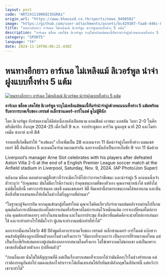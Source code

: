 ```yaml
---
layout: post
code: "ART24111006023GGRA1"
origin_url: "https://www.khaosod.co.th/sports/news_9498502"
image: "https://github.com/user-attachments/assets/bc429307-faa8-446c-8058-8fb6857d0485"
title: "หนทางอีกยาว อาร์เนอ ไม่เหลิงแม้ ลิเวอร์พูล นำจ่าฝูงแบบทิ้งห่าง 5 แต้ม"
description: "อาร์เนอ ชล็อต เฮดโค้ช ลิเวอร์พูล ระบุไม่เหลิงแม้ขณะนี้ทีมจำนำจ่าฝูงด้วยคะแนนทิ้งห่าง 5 แต้มพร้อมรับอาการบาดเจ็บของ เทรนต์ อเล็กซานเดอร์-อาร์โนลด์ ดูไม่สู้ดีนัก"
category: "SPORTS"
language: "th"
date: 2024-11-10T06:06:22.430Z
---
```


# หนทางอีกยาว อาร์เนอ ไม่เหลิงแม้ ลิเวอร์พูล นำจ่าฝูงแบบทิ้งห่าง 5 แต้ม

[![หนทางอีกยาว อาร์เนอ ไม่เหลิงแม้ ลิเวอร์พูล นำจ่าฝูงแบบทิ้งห่าง 5 แต้ม](https://www.khaosod.co.th/wpapp/uploads/2024/11/slot-aston-villa-2356.jpg "หนทางอีกยาว อาร์เนอ ไม่เหลิงแม้ ลิเวอร์พูล นำจ่าฝูงแบบทิ้งห่าง 5 แต้ม")](https://www.khaosod.co.th/wpapp/uploads/2024/11/slot-aston-villa-2356.jpg)

**อาร์เนอ ชล็อต เฮดโค้ช ลิเวอร์พูล ระบุไม่เหลิงแม้ขณะนี้ทีมจำนำจ่าฝูงด้วยคะแนนทิ้งห่าง 5 แต้มพร้อมรับอาการบาดเจ็บของ เทรนต์ อเล็กซานเดอร์-อาร์โนลด์ ดูไม่สู้ดีนัก**

โดย ลิเวอร์พูล ยังทำผลงานได้ดีต่อเนื่องหลังเปิดสนาม แอนฟิลด์ เอาชนะ แอสตัน วิลลา 2-0 ในศึกพรีเมียร์ลีก อังกฤษ 2024-25 เมื่อวันที่ 9 พ.ย. จากประตูของ ดาร์วิน นูนเญซ นาที 20 และโมฮาเหม็ด ซาลาห์ นาที 84

จากผลที่เกิดขึ้นทำให้ “หงส์แดง” เก็บเพิ่มเป็น 28 คะแนนจาก 11 นัดนำจ่าฝูงโดยทิ้งห่าง แมนเชสเตอร์ ซิตี้ อันดับสอง 5 คะแนนในจำนวนเกมเท่ากัน นอกจากนั้นยังเป็นการเก็บชัย 9 จาก 11 นัดด้วย

Liverpool’s manager Arne Slot celebrates with his players after defeated Aston Villa 2-0 at the end of a English Premier League soccer match at the Anfield stadium in Liverpool, Saturday, Nov. 9, 2024. (AP Photo/Jon Super)



หลังเกม ชล็อต ตอบคำถามผู้สื่อข่าวที่ว่าจะมีอะไรดีไปกว่าการคว้าชัยชนะ และนำจ่าฝูง 5 คะแนนซึ่งเจ้าตัวระบุว่า “ถ้าคุณชนะ มันไม่มีอะไรดีกว่าแน่ๆ ถ้าคุณชนะเกมที่ของตัวเอง คุณอาจนำหน้าได้ แต่ยังไม่แน่ชัดในลีกนี้ เพราะอาร์เซนอล เชลซี แมนเชสเตอร์ ซิตี้ ทีมเหล่านี้สามารถชนะเกมได้หลายเกม และนั่นคือสิ่งที่พวกเขาแสดงให้เห็นในช่วงไม่กี่ฤดูกาลที่ผ่านมา”

“ในฐานะผู้จัดการทีม หากคุณเข้ามาสู่สโมสรใหม่ คุณจะไม่คิดเกี่ยวกับจำนวนแต้มหลังจากผ่านไปกี่เกม คุณคิดถึงการเปลี่ยนแปลงสไตล์การเล่นหรือรักษาสไตล์การเล่นไว้เหมือนเดิม การจะเปลี่ยนสไตล์การเล่น คุณต้องทำหลายๆ อย่างในสนามซ้อม และในการประชุม สิ่งเดียวที่ผมคิดคือจะนำสไตล์การเล่นมาใช้ และจะทำอย่างไรให้มั่นใจว่า ผู้เล่นจะทำงานหนักเท่าที่ทำได้”

นอกจากนั้นเฮดโค้ชวัย 46 ปียังพูดถึงอาการบาดเจ็บของ เทรนต์ อเล็กซานเดอร์-อาร์โนลด์ แบ๊กขวาคนสำคัญที่ต้องถูกเปลี่ยนตัวออกในช่วงครึ่งแรกว่า “มันยากที่จะบอกว่า เป็นอาการที่ร้ายแรงแค่ไหน แต่เป็นเรื่องซีเรียสเสมอหากผู้เล่นต้องออกจากสนามในครึ่งแรก ไม่ใช่เพราะผมไม่ชอบเขา แต่เป็นเพราะเขาขอสิ่งนั้นด้วยตัวเอง (เปลี่ยนตัว)”

“ก่อนอื่นเลย นั่นไม่ใช่สัญญาณที่ดี แต่เป็นเรื่องยากเสมอที่จะบอกได้ว่ามันคืออะไรในช่วงท้ายเกม แต่เราต้องรอดูกันต่อไป ผมคงแปลกใจถ้าเราจะได้เห็นเขาเล่นให้กับทีมชาติอังกฤษในสัปดาห์นี้ แต่หวังว่าเขาจะทำได้”
